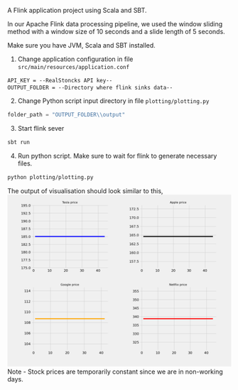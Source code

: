 A Flink application project using Scala and SBT.

In our Apache Flink data processing pipeline, we used the window sliding method with a window size of 10 seconds and a slide length of 5 seconds.

Make sure you have JVM, Scala and SBT installed.

1. Change application configuration in file `src/main/resources/application.conf`
````
API_KEY = --RealStoncks API key--
OUTPUT_FOLDER = --Directory where flink sinks data--
````
2. Change Python script input directory in file `plotting/plotting.py`
```python
folder_path = "OUTPUT_FOLDER\\output"
```
3. Start flink sever
````bash
sbt run
````
4. Run python script. Make sure to wait for flink to generate necessary files.
````bash
python plotting/plotting.py
````

The output of visualisation should look similar to this,
<img src="output.png"/>
Note - Stock prices are temporarily constant since we are in non-working days.
